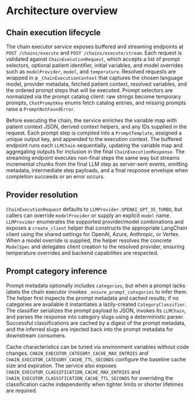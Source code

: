 # Architecture overview

## Chain execution lifecycle

The chain executor service exposes buffered and streaming endpoints at
`POST /chains/execute` and `POST /chains/execute/stream`. Each request is
validated against `ChainExecutionRequest`, which accepts a list of prompt
selectors, optional patient identifier, initial variables, and model overrides
such as `modelProvider`, `model`, and `temperature`.
Resolved requests are wrapped in a `_ChainExecutionContext` that captures the
chosen language model, provider metadata, fetched patient context, resolved
variables, and the ordered prompt steps that will be executed. Prompt selectors
are normalized via the prompt catalog client: raw strings become temporary
prompts, `ChatPromptKey` enums fetch catalog entries, and missing prompts raise a
`PromptNotFoundError`.

Before executing the chain, the service enriches the variable map with patient
context JSON, derived context helpers, and any IDs supplied in the request.
Each prompt step is compiled into a `PromptTemplate`, assigned a unique output
key, and appended to the execution context. The buffered endpoint runs each
`LLMChain` sequentially, updating the variable map and aggregating outputs for
inclusion in the final `ChainExecutionResponse`. The streaming endpoint executes
non-final steps the same way but streams incremental chunks from the final LLM
step as server-sent events, emitting metadata, intermediate step payloads, and a
final response envelope when completion succeeds or an error occurs.

## Provider resolution

`ChainExecutionRequest` defaults to `LLMProvider.OPENAI_GPT_35_TURBO`, but
callers can override `modelProvider` or supply an explicit `model` name.
`LLMProvider` enumerates the supported provider/model combinations and exposes a
`create_client` helper that constructs the appropriate LangChain client using the
shared settings for OpenAI, Azure, Anthropic, or Vertex. When a model override
is supplied, the helper resolves the concrete `ModelSpec` and delegates client
creation to the resolved provider, ensuring temperature overrides and backend
capabilities are respected.

## Prompt category inference

Prompt metadata optionally includes `categories`, but when a prompt lacks labels
the chain executor invokes `_ensure_prompt_categories` to infer them. The helper
first inspects the prompt metadata and cached results; if no categories are
available it instantiates a lazily-created `CategoryClassifier`. The classifier
serializes the prompt payload to JSON, invokes its `LLMChain`, and parses the
response into category slugs using a deterministic parser. Successful
classifications are cached by a digest of the prompt metadata, and the inferred
slugs are injected back into the prompt metadata for downstream consumers.

Cache characteristics can be tuned via environment variables without code changes.
`CHAIN_EXECUTOR_CATEGORY_CACHE_MAX_ENTRIES` and
`CHAIN_EXECUTOR_CATEGORY_CACHE_TTL_SECONDS` configure the baseline cache size and
expiration. The service also exposes `CHAIN_EXECUTOR_CLASSIFICATION_CACHE_MAX_ENTRIES`
and `CHAIN_EXECUTOR_CLASSIFICATION_CACHE_TTL_SECONDS` for overriding the
classification cache independently when tighter limits or shorter lifetimes are required.
